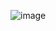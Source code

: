 ![image](https://user-images.githubusercontent.com/32138653/118269721-201e8380-b4d0-11eb-92f4-5ffedb4cc5e4.png)

